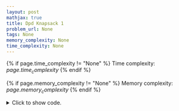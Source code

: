 ```yaml
---
layout: post
mathjax: true
title: Dpd Knapsack 1
problem_url: None
tags: None
memory_complexity: None
time_complexity: None
---
```




{% if page.time_complexity != "None" %}
Time complexity: ${{ page.time_complexity }}$
{% endif %}

{% if page.memory_complexity != "None" %}
Memory complexity: ${{ page.memory_complexity }}$
{% endif %}

<details>
<summary>
<p style="display:inline">Click to show code.</p>
</summary>
```cpp
{% raw %}
using namespace std;
using ll = long long;
const int NMAX = 1e2 + 11;
const int WMAX = 1e5 + 11;
int n, c, w[NMAX], v[NMAX];
ll mem[NMAX][WMAX];
bool vis[NMAX][WMAX];
ll dp(int i, int cl)
{
    ll &ans = mem[i][cl];
    if (i == n)
        return 0;
    if (vis[i][cl])
        return mem[i][cl];
    vis[i][cl] = true;
    ans = 0;
    if (cl - w[i] >= 0)
        ans = dp(i + 1, cl - w[i]) + v[i];
    return (ans = max(ans, dp(i + 1, cl)));
}
int main(void)
{
    cin >> n >> c;
    for (int i = 0; i < n; ++i)
        cin >> w[i] >> v[i];
    cout << dp(0, c) << endl;
    return 0;
}

{% endraw %}
```
</details>

